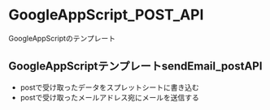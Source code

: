 # GoogleAppScript_POST_API

GoogleAppScriptのテンプレート

## GoogleAppScriptテンプレートsendEmail_postAPI

- postで受け取ったデータをスプレットシートに書き込む
- postで受け取ったメールアドレス宛にメールを送信する
